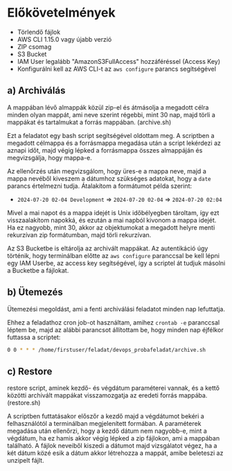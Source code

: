 # Előkövetelmények

- Törlendő fájlok
- AWS CLI 1.15.0 vagy újabb verzió
- ZIP csomag
- S3 Bucket
- IAM User legalább "AmazonS3FullAccess" hozzáféréssel (Access Key)
- Konfigurálni kell az AWS CLI-t az `aws configure` parancs segítségével

## a) Archiválás

A mappában lévő almappák közül zip-el és átmásolja a megadott célra minden olyan mappát, ami neve szerint régebbi, mint 30 nap, majd törli a mappákat és tartalmukat a forrás mappában. (archive.sh)

Ezt a feladatot egy bash script segítségével oldottam meg. A scriptben a megadott célmappa és a forrásmappa megadása után a script lekérdezi az aznapi időt, majd végig lépked a forrásmappa összes almappáján és megvizsgálja, hogy mappa-e.

Az ellenőrzés után megvizsgálom, hogy üres-e a mappa neve, majd a mappa nevéből kiveszem a dátumhoz szükséges adatokat, hogy a `date` parancs értelmezni tudja. Átalakítom a formátumot példa szerint:
- `2024-07-20 02-04 Development` => `2024-07-20 02-04` => `2024-07-20 02:04`

Mivel a mai napot és a mappa idejét is Unix időbélyegben tároltam, így ezt visszaalakítom napokká, és ezután a mai napból kivonom a mappa idejét. Ha ez nagyobb, mint 30, akkor az objektumokat a megadott helyre menti rekurzívan zip formátumban, majd törli rekurzívan.

Az S3 Bucketbe is eltárolja az archivált mappákat. Az autentikáció úgy történik, hogy terminálban előtte az `aws configure` paranccsal be kell lépni egy IAM Userbe, az access key segítségével, így a scriptel át tudjuk másolni a Bucketbe a fájlokat.

## b) Ütemezés

Ütemezési megoldást, ami a fenti archiválási feladatot minden nap lefuttatja.

Ehhez a feladathoz cron job-ot használtam, amihez `crontab -e` paranccsal léptem be, majd az alábbi parancsot állítottam be, hogy minden nap éjfélkor futtassa a scriptet:
```bash
0 0 * * * /home/firstuser/feladat/devops_probafeladat/archive.sh
```
## c) Restore

restore script, aminek kezdő- és végdátum paraméterei vannak, és a kettő közötti archivált mappákat visszamozgatja az eredeti forrás mappába. (restore.sh)

A scriptben futtatásakor előszőr a kezdő majd a végdátumot bekéri a felhasználótól a terminálban megjelenített formában. A paraméterek megadása után ellenőrzi, hogy a kezdő dátum nem nagyobb-e, mint a végdátum, ha ez hamis akkor végig lépked a zip fájlokon, ami a mappában található. A fájlok neveiből kiszedi a dátumot majd vizsgálatot végez, ha a két dátum közé esik a dátum akkor létrehozza a mappát, amibe beleteszi az unzipelt fájlt.


